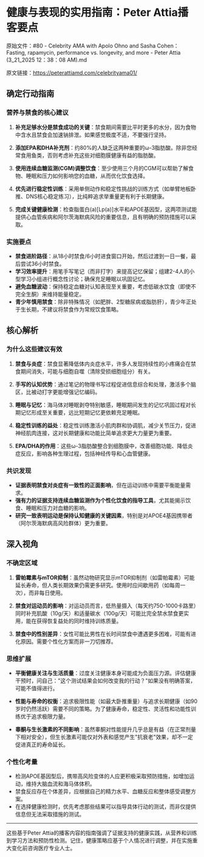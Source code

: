 # 健康与表现的实用指南：Peter Attia播客要点

原始文件：#80 - Celebrity AMA with Apolo Ohno and Sasha Cohen： Fasting, rapamycin, performance vs. longevity, and more - Peter Attia (3_21_2025 12：38：08 AM).md

原文链接：https://peterattiamd.com/celebrityama01/

## 确定行动指南

### 营养与禁食的核心建议
1. **补充足够水分是禁食成功的关键**：禁食期间需要比平时更多的水分，因为食物中含水且禁食会加速钠排泄。如果感觉极度不适，不要强行坚持。

2. **添加EPA和DHA补充剂**：约80%的人缺乏这两种重要的ω-3脂肪酸。除非您经常食用鱼类，否则考虑补充这些对细胞膜健康有益的脂肪酸。

3. **使用连续血糖监测(CGM)调整饮食**：至少使用三个月的CGM可以帮助了解食物、睡眠和压力如何影响您的血糖，从而优化饮食选择。

4. **优先进行稳定性训练**：采用单侧动作和稳定性挑战的训练方式（如单臂地板卧推、DNS核心稳定练习），比纯粹追求举重量更有利于长期健康。

5. **完成关键健康检测**：检查脂蛋白(a)[Lp(a)]水平和APOE基因型，这两项测试能提供心血管疾病和阿尔茨海默病风险的重要信息，且有明确的预防措施可以采取。

### 实施要点
- **禁食进阶路径**：从18小时禁食/6小时进食窗口开始，然后过渡到一日一餐，最后尝试36小时禁食。
- **学习效率提升**：用笔手写笔记（而非打字）来提高记忆保留；组建2-4人的小型学习小组进行概念性讨论；确保充足睡眠以巩固记忆。
- **避免血糖波动**：保持稳定血糖对认知表现至关重要，考虑低碳水饮食（即使不完全生酮）来维持能量稳定。
- **青少年慎用禁食**：除非特殊情况（如肥胖、2型糖尿病或脂肪肝），青少年正处于生长期，不建议将禁食作为常规饮食策略。

## 核心解析

### 为什么这些建议有效
1. **禁食与炎症**：禁食显著降低体内炎症水平，许多人发现持续性的小疼痛会在禁食期间消失，可能与细胞自噬（清除受损细胞组分）有关。

2. **手写的认知优势**：通过笔记的物理书写过程促进信息综合和处理，激活多个脑区，比被动打字更能增强记忆编码。

3. **睡眠与记忆**：海马体对睡眠剥夺特别敏感，睡眠期间发生的记忆巩固过程对长期记忆形成至关重要，远比短期记忆更依赖充足睡眠。

4. **稳定性训练的益处**：稳定性训练激活小肌肉群和协调肌，减少关节压力，促进神经肌肉连接，这对长期健康和功能比简单追求更大力量更为重要。

5. **EPA/DHA的作用**：这些ω-3脂肪酸整合到细胞膜中，改善细胞功能、降低炎症反应，影响各种生理过程，包括神经传导和心血管健康。

### 共识发现
- **证据表明禁食对炎症有一致性的正面影响**，但在运动训练中需要平衡能量需求。
- **强有力的证据支持连续血糖监测作为个性化饮食的指导工具**，尤其能揭示饮食、睡眠和压力对血糖的影响。
- **研究一致表明运动是保持认知健康的关键因素**，特别是对APOE4基因携带者（阿尔茨海默病高风险群体）更为重要。

## 深入视角

### 不确定区域
1. **雷帕霉素与mTOR抑制**：虽然动物研究显示mTOR抑制剂（如雷帕霉素）可能延长寿命，但人类长期效果仍需更多研究。使用时应间歇用药（如每周一次），而非每日使用。

2. **禁食对运动员的影响**：对运动员而言，低热量摄入（每天约750-1000卡路里）同时补充肌酸（10g/天）和适量碳水（100g/天）可能比完全禁水禁食更实用，能在获得恢复益处的同时维持训练质量。

3. **禁食中的性别差异**：女性可能比男性在长时间禁食中遭遇更多困难，可能有进化原因。需要个性化方案而非一刀切推荐。

### 思维扩展
- **平衡健康关注与生活质量**：过度关注健康本身可能成为负面压力源。评估健康干预时，问自己："这个测试结果会如何改变我的行动？"如果没有明确答案，可能不值得进行。

- **性能与寿命的权衡**：追求极限性能（如最大卧推重量）与追求长期健康（如90岁时仍然活跃）需要不同的策略。为了健康寿命，稳定性、灵活性和功能性训练优于追求极限力量。

- **睾酮与生长激素的不同影响**：虽然睾酮对性能提升几乎总是有益（在正常剂量下相对安全），但生长激素可能仅对外表和感觉产生"抗衰老"效果，却不一定促进真正的寿命延长。

### 个性化考量
- 检测APOE基因型后，携带高风险变体的人应更积极采取预防措施，如增加运动，维持大脑血流和海马体体积。
- 禁食反应存在个体差异，应根据自己的精力水平、血糖反应和整体感受调整方案。
- 在选择健康检测时，优先考虑那些结果可以指导具体行动的测试，而非仅提供信息但无法采取措施的测试。

---

这些基于Peter Attia的播客内容的指南强调了证据支持的健康实践，从营养和训练到学习方法和预防性检测。记住，健康策略应基于个人情况进行调整，并在实施重大变化前咨询医疗专业人士。